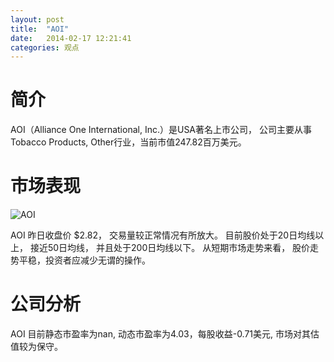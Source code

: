 ```yaml
---
layout: post
title:  "AOI"
date:   2014-02-17 12:21:41
categories: 观点
---
```


# 简介
AOI（Alliance One International, Inc.）是USA著名上市公司，
公司主要从事Tobacco Products, Other行业，当前市值247.82百万美元。

# 市场表现

![AOI](http://finviz.com/chart.ashx?t=AOI&ty=c&ta=1&p=d&s=l)

AOI 昨日收盘价 $2.82，
交易量较正常情况有所放大。
目前股价处于20日均线以上，
接近50日均线，
并且处于200日均线以下。
从短期市场走势来看，
股价走势平稳，投资者应减少无谓的操作。

# 公司分析
AOI 目前静态市盈率为nan, 动态市盈率为4.03，每股收益-0.71美元,
市场对其估值较为保守。
